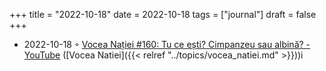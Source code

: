 +++
title = "2022-10-18"
date = 2022-10-18
tags = ["journal"]
draft = false
+++

-   2022-10-18 ◦ [Vocea Nației #160: Tu ce ești? Cimpanzeu sau albină? - YouTube](https://www.youtube.com/watch?v=yE4TKiUVwXI) ([Vocea Natiei]({{< relref "../topics/vocea_natiei.md" >}}))i